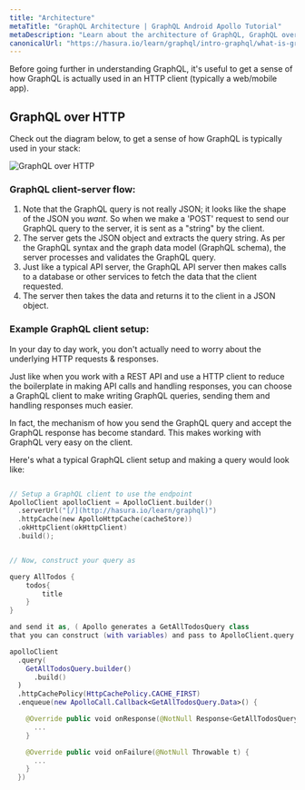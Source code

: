 ```yaml
---
title: "Architecture"
metaTitle: "GraphQL Architecture | GraphQL Android Apollo Tutorial"
metaDescription: "Learn about the architecture of GraphQL, GraphQL over HTTP, the client server model with an example of http request"
canonicalUrl: "https://hasura.io/learn/graphql/intro-graphql/what-is-graphql/"
---
```


Before going further in understanding GraphQL, it's useful to get a sense of how
GraphQL is actually used in an HTTP client (typically a web/mobile app).

## GraphQL over HTTP

Check out the diagram below, to get a sense of how GraphQL is typically used in
your stack:

![GraphQL over HTTP](https://graphql-engine-cdn.hasura.io/learn-hasura/assets/graphql-react/graphql-on-http.png)

### GraphQL client-server flow:

1. Note that the GraphQL query is not really JSON; it looks like the shape of the
   JSON you _want_. So when we make a 'POST' request to send our GraphQL query to
   the server, it is sent as a "string" by the client.
2. The server gets the JSON object and extracts the query string. As per the
   GraphQL syntax and the graph data model (GraphQL schema), the server processes
   and validates the GraphQL query.
3. Just like a typical API server, the GraphQL API server then makes calls to a
   database or other services to fetch the data that the client requested.
4. The server then takes the data and returns it to the client in a JSON object.

### Example GraphQL client setup:

In your day to day work, you don't actually need to worry about the underlying
HTTP requests & responses.

Just like when you work with a REST API and use a HTTP
client to reduce the boilerplate in making API calls and handling responses, you
can choose a GraphQL client to make writing GraphQL queries, sending them and
handling responses much easier.

In fact, the mechanism of how you send the GraphQL query and accept the GraphQL
response has become standard. This makes working with GraphQL very easy on the
client.

Here's what a typical GraphQL client setup and making a query would look like:

```kotlin

// Setup a GraphQL client to use the endpoint
ApolloClient apolloClient = ApolloClient.builder()
  .serverUrl("[/](http://hasura.io/learn/graphql)")
  .httpCache(new ApolloHttpCache(cacheStore))
  .okHttpClient(okHttpClient)
  .build();


// Now, construct your query as

query AllTodos {
    todos{
        title
    }
}

and send it as, ( Apollo generates a GetAllTodosQuery class
that you can construct (with variables) and pass to ApolloClient.query builder )

apolloClient
  .query(
    GetAllTodosQuery.builder()
      .build()
  )
  .httpCachePolicy(HttpCachePolicy.CACHE_FIRST)
  .enqueue(new ApolloCall.Callback<GetAllTodosQuery.Data>() {

    @Override public void onResponse(@NotNull Response<GetAllTodosQuery.Data> dataResponse) {
      ...
    }

    @Override public void onFailure(@NotNull Throwable t) {
      ...
    }
  })
```
